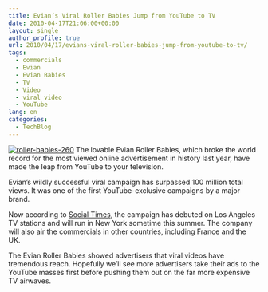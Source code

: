 ```yaml
---
title: Evian’s Viral Roller Babies Jump from YouTube to TV
date: 2010-04-17T21:06:00+00:00
layout: single
author_profile: true
url: 2010/04/17/evians-viral-roller-babies-jump-from-youtube-to-tv/
tags:
  - commercials
  - Evian
  - Evian Babies
  - TV
  - Video
  - viral video
  - YouTube
lang: en
categories: 
  - TechBlog
---
```

[![roller-babies-260](http://lh5.ggpht.com/_vaUVXcmC3OI/S8obvd39RMI/AAAAAAAACAw/4ZdEB6utAnw/roller-babies-260_thumb%5B2%5D.png?imgmax=800 "roller-babies-260")](http://lh5.ggpht.com/_vaUVXcmC3OI/S8obqtxoelI/AAAAAAAACAs/41JibzW0WuQ/s1600-h/roller-babies-260%5B4%5D.png) The lovable Evian Roller Babies, which broke the world record for the most viewed online advertisement in history last year, have made the leap from YouTube to your television. 

Evian’s wildly successful viral campaign has surpassed 100 million total views. It was one of the first YouTube-exclusive campaigns by a major brand. 

Now according to [Social Times](http://www.socialtimes.com/2010/04/evian%E2%80%99s-roller-babies-viral-campaign-headed-for-television/), the campaign has debuted on Los Angeles TV stations and will run in New York sometime this summer. The company will also air the commercials in other countries, including France and the UK. 

The Evian Roller Babies showed advertisers that viral videos have tremendous reach. Hopefully we’ll see more advertisers take their ads to the YouTube masses first before pushing them out on the far more expensive TV airwaves. </p>